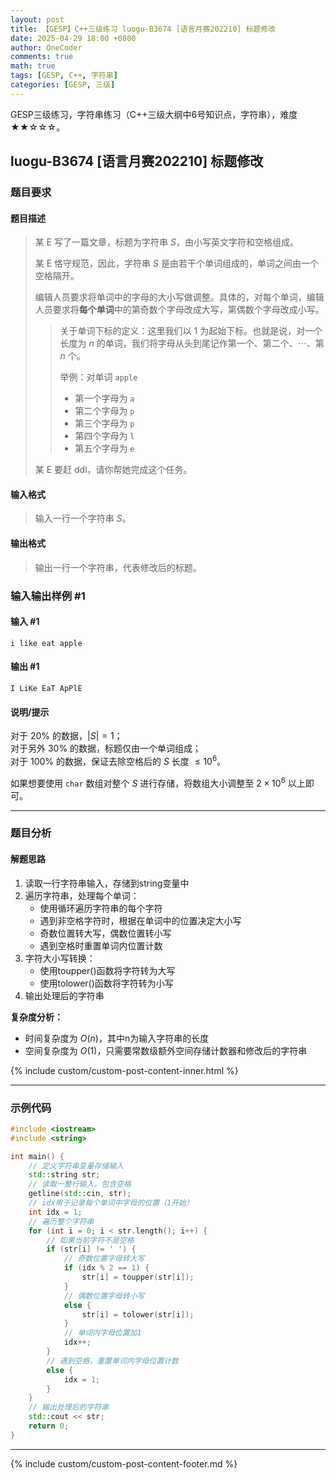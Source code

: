 ```yaml
---
layout: post
title: 【GESP】C++三级练习 luogu-B3674 [语言月赛202210] 标题修改
date: 2025-04-29 18:00 +0800
author: OneCoder
comments: true
math: true
tags: [GESP, C++, 字符串]
categories: [GESP, 三级]
---
```

GESP三级练习，字符串练习（C++三级大纲中6号知识点，字符串），难度★★☆☆☆。

<!--more-->

## luogu-B3674 [语言月赛202210] 标题修改

### 题目要求

#### 题目描述

>某 E 写了一篇文章，标题为字符串 $S$，由小写英文字符和空格组成。
>
>某 E 恪守规范，因此，字符串 $S$ 是由若干个单词组成的，单词之间由一个空格隔开。
>
>编辑人员要求将单词中的字母的大小写做调整。具体的，对每个单词，编辑人员要求将**每个单词**中的第奇数个字母改成大写，第偶数个字母改成小写。
>
>> 关于单词下标的定义：这里我们以 $1$ 为起始下标。也就是说，对一个长度为 $n$ 的单词，我们将字母从头到尾记作第一个、第二个、$\cdots$、第 $n$ 个。
>>
>> 举例：对单词 $\texttt{apple}$
>>
>> - 第一个字母为 $\texttt{a}$
>> - 第二个字母为 $\texttt{p}$
>> - 第三个字母为 $\texttt{p}$
>> - 第四个字母为 $\texttt{l}$
>> - 第五个字母为 $\texttt{e}$
>
>某 E 要赶 ddl，请你帮她完成这个任务。

#### 输入格式

>输入一行一个字符串 $S$。

#### 输出格式

>输出一行一个字符串，代表修改后的标题。

### 输入输出样例 #1

#### 输入 #1

```console
i like eat apple
```

#### 输出 #1

```console
I LiKe EaT ApPlE
```

#### 说明/提示

对于 $20\%$ 的数据，$|S|=1$；  
对于另外 $30\%$ 的数据，标题仅由一个单词组成；  
对于 $100\%$ 的数据，保证去除空格后的 $S$ 长度 $\le 10^6$。

如果想要使用 `char` 数组对整个 $S$ 进行存储，将数组大小调整至 $2 \times 10 ^ 6$ 以上即可。

---

### 题目分析

#### 解题思路

1. 读取一行字符串输入，存储到string变量中
2. 遍历字符串，处理每个单词：
   - 使用循环遍历字符串的每个字符
   - 遇到非空格字符时，根据在单词中的位置决定大小写
   - 奇数位置转大写，偶数位置转小写
   - 遇到空格时重置单词内位置计数
3. 字符大小写转换：
   - 使用toupper()函数将字符转为大写
   - 使用tolower()函数将字符转为小写
4. 输出处理后的字符串

**复杂度分析：**

- 时间复杂度为 $O(n)$，其中n为输入字符串的长度
- 空间复杂度为 $O(1)$，只需要常数级额外空间存储计数器和修改后的字符串
  
{% include custom/custom-post-content-inner.html %}

---

### 示例代码

```cpp
#include <iostream>
#include <string>

int main() {
    // 定义字符串变量存储输入
    std::string str;
    // 读取一整行输入，包含空格
    getline(std::cin, str);
    // idx用于记录每个单词中字母的位置（1开始）
    int idx = 1;
    // 遍历整个字符串
    for (int i = 0; i < str.length(); i++) {
        // 如果当前字符不是空格
        if (str[i] != ' ') {
            // 奇数位置字母转大写
            if (idx % 2 == 1) {
                str[i] = toupper(str[i]);
            } 
            // 偶数位置字母转小写
            else {
                str[i] = tolower(str[i]);
            }
            // 单词内字母位置加1
            idx++;
        } 
        // 遇到空格，重置单词内字母位置计数
        else {
            idx = 1;
        }
    }
    // 输出处理后的字符串
    std::cout << str;
    return 0;
}
```

---

{% include custom/custom-post-content-footer.md %}
